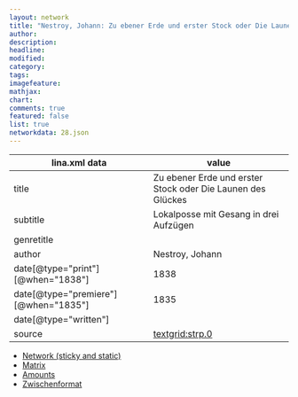 ```yaml
---
layout: network
title: "Nestroy, Johann: Zu ebener Erde und erster Stock oder Die Launen des Glückes (1835)"
author:
description:
headline:
modified:
category:
tags:
imagefeature: 
mathjax: 
chart: 
comments: true
featured: false
list: true
networkdata: 28.json
---
```

lina.xml data  | value
------------- | -------------
title|Zu ebener Erde und erster Stock oder Die Launen des Glückes
subtitle|Lokalposse mit Gesang in drei Aufzügen
genretitle|
author|Nestroy, Johann
date[@type="print"][@when="1838"]|1838
date[@type="premiere"][@when="1835"]|1835
date[@type="written"]|
source|[textgrid:strp.0](https://textgridlab.org/1.0/tgcrud-public/rest/textgrid:strp.0/data)



* [Network (sticky and static)](/network28)
* [Matrix](/matrix28)
* [Amounts](/amounts28)
* [Zwischenformat](/lina28 )
